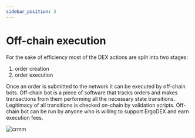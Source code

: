 ```yaml
---
sidebar_position: 3
---
```


# Off-chain execution

For the sake of efficiency most of the DEX actions are split into two stages:
1. order creation
2. order execution

Once an order is submitted to the network it can be executed by off-chain bots. Off-chain bot is a piece of software that tracks orders and makes transactions from them performing all the necessary state transitions. Legitimacy of all transitions is checked on-chain by validation scripts. Off-chain bot can be run by anyone who is willing to support ErgoDEX and earn execution fees.

![crmm](/img/protocol-overview/amm/3.png)

